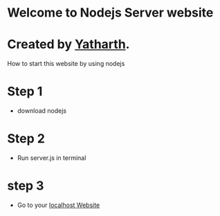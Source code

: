 # Welcome to Nodejs Server website 
# Created by [Yatharth](https://www.instagram.com/oficial_yatharth_singh/).
How to start this website by using nodejs

# Step 1
- download nodejs

# Step 2
- Run server.js in terminal

# step 3
- Go to your [localhost Website](http://localhost:5000/) 
